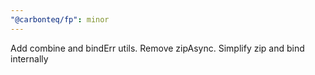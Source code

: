 ```yaml
---
"@carbonteq/fp": minor
---
```


Add combine and bindErr utils. Remove zipAsync. Simplify zip and bind internally

